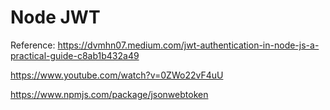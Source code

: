 # Node JWT

Reference:
https://dvmhn07.medium.com/jwt-authentication-in-node-js-a-practical-guide-c8ab1b432a49

https://www.youtube.com/watch?v=0ZWo22vF4uU

https://www.npmjs.com/package/jsonwebtoken

